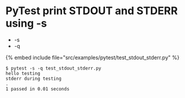# PyTest print STDOUT and STDERR using -s

* -s
* -q

{% embed include file="src/examples/pytest/test_stdout_stderr.py" %}

```
$ pytest -s -q test_stdout_stderr.py
hello testing
stderr during testing
.
1 passed in 0.01 seconds
```


